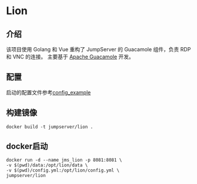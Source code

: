 # Lion 

## 介绍

该项目使用 Golang 和 Vue 重构了 JumpServer 的 Guacamole 组件，负责 RDP 和 VNC 的连接。 主要基于 [Apache Guacamole](http://guacamole.apache.org/)
开发。

## 配置

启动的配置文件参考[config_example](config_example.yml)

## 构建镜像

```shell
docker build -t jumpserver/lion .
```

## docker启动

```shell
docker run -d --name jms_lion -p 8081:8081 \
-v $(pwd)/data:/opt/lion/data \
-v $(pwd)/config.yml:/opt/lion/config.yml \
jumpserver/lion
```